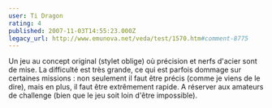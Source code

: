```yaml
---
user: Ti Dragon
rating: 4
published: 2007-11-03T14:55:23.000Z
legacy_url: http://www.emunova.net/veda/test/1570.htm#comment-8775
---
```

Un jeu au concept original (stylet oblige) où précision et nerfs d'acier sont de mise. La difficulté est très grande, ce qui est parfois dommage sur certaines missions : non seulement il faut être précis (comme je viens de le dire), mais en plus, il faut être extrêmement rapide. A réserver aux amateurs de challenge (bien que le jeu soit loin d'être impossible).